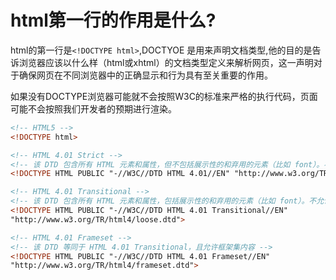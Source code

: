 # html第一行的作用是什么?

html的第一行是`<!DOCTYPE html>`,DOCTYOE 是用来声明文档类型,他的目的是告诉浏览器应该以什么样（html或xhtml）的文档类型定义来解析网页，这一声明对于确保网页在不同浏览器中的正确显示和行为具有至关重要的作用。

如果没有DOCTYPE浏览器可能就不会按照W3C的标准来严格的执行代码，页面可能不会按照我们开发者的预期进行渲染。

```html
<!-- HTML5 -->
<!DOCTYPE html>

<!-- HTML 4.01 Strict -->
<!-- 该 DTD 包含所有 HTML 元素和属性，但不包括展示性的和弃用的元素（比如 font）。不允许框架集（Framesets） -->
<!DOCTYPE HTML PUBLIC "-//W3C//DTD HTML 4.01//EN" "http://www.w3.org/TR/html4/strict.dtd">

<!-- HTML 4.01 Transitional -->
<!-- 该 DTD 包含所有 HTML 元素和属性，包括展示性的和弃用的元素（比如 font）。不允许框架集（Framesets）-->
<!DOCTYPE HTML PUBLIC "-//W3C//DTD HTML 4.01 Transitional//EN" 
"http://www.w3.org/TR/html4/loose.dtd">

<!-- HTML 4.01 Frameset -->
<!-- 该 DTD 等同于 HTML 4.01 Transitional，且允许框架集内容 -->
<!DOCTYPE HTML PUBLIC "-//W3C//DTD HTML 4.01 Frameset//EN" 
"http://www.w3.org/TR/html4/frameset.dtd">
```